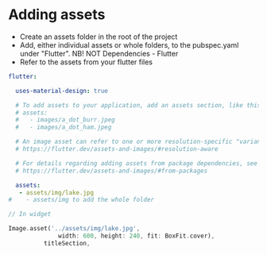 # Adding assets

- Create an assets folder in the root of the project
- Add, either individual assets or whole folders, to the pubspec.yaml under "Flutter". NB! NOT Dependencies - Flutter
- Refer to the assets from your flutter files

```yaml
flutter:

  uses-material-design: true

  # To add assets to your application, add an assets section, like this:
  # assets:
  #   - images/a_dot_burr.jpeg
  #   - images/a_dot_ham.jpeg

  # An image asset can refer to one or more resolution-specific "variants", see
  # https://flutter.dev/assets-and-images/#resolution-aware

  # For details regarding adding assets from package dependencies, see
  # https://flutter.dev/assets-and-images/#from-packages

  assets:
   - assets/img/lake.jpg
#    - assets/img to add the whole folder
```

```dart
// In widget

Image.asset('../assets/img/lake.jpg',
              width: 600, height: 240, fit: BoxFit.cover),
          titleSection,
```